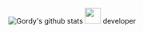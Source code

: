 ![Gordy's github stats](https://github-readme-stats.vercel.app/api?username=jolouzy&show_icons=true&theme=dracula&hide=stars,issues)
<img src="https://cdn.jsdelivr.net/gh/devicons/devicon/icons/python/python-original.svg" width="32" height="32" />
<span>developer</span>
